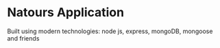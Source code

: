 # Natours Application

Built using modern technologies: node js, express, mongoDB, mongoose and friends
